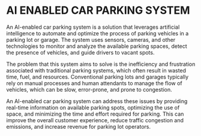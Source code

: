 # AI ENABLED CAR PARKING SYSTEM

An AI-enabled car parking system is a solution that leverages artificial intelligence to automate and optimize the process of parking vehicles in a parking lot or garage. The system uses sensors, cameras, and other technologies to monitor and analyze the available parking spaces, detect the presence of vehicles, and guide drivers to vacant spots.

The problem that this system aims to solve is the inefficiency and frustration associated with traditional parking systems, which often result in wasted time, fuel, and resources. Conventional parking lots and garages typically rely on manual processes and human attendants to manage the flow of vehicles, which can be slow, error-prone, and prone to congestion.

An AI-enabled car parking system can address these issues by providing real-time information on available parking spots, optimizing the use of space, and minimizing the time and effort required for parking. This can improve the overall customer experience, reduce traffic congestion and emissions, and increase revenue for parking lot operators.
